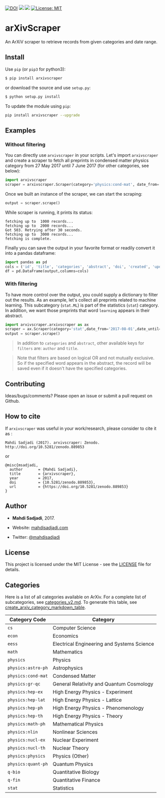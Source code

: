 [![DOI](https://zenodo.org/badge/DOI/10.5281/zenodo.889853.svg)](https://doi.org/10.5281/zenodo.889853)
![](https://github.com/mahdisadjadi/arxivscraper/workflows/CI/badge.svg)
![](https://github.com/mahdisadjadi/arxivscraper/workflows/Publish%20to%20PyPi/badge.svg)
[![License: MIT](https://img.shields.io/badge/License-MIT-yellow.svg)](https://opensource.org/licenses/MIT)

# arXivScraper
An ArXiV scraper to retrieve records from given categories and date range.

## Install

Use `pip` (or `pip3` for python3):

```bash
$ pip install arxivscraper
```

or download the source and use `setup.py`:

```bash
$ python setup.py install
```

To update the module using `pip`:
```bash
pip install arxivscraper --upgrade
```

## Examples

### Without filtering

You can directly use `arxivscraper` in your scripts. Let's import `arxivscraper`
and create a scraper to fetch all preprints in condensed matter physics category
from 27 May 2017 until 7 June 2017 (for other categories, see below):

```python
import arxivscraper
scraper = arxivscraper.Scraper(category='physics:cond-mat', date_from='2017-05-27',date_until='2017-06-07')
```
Once we built an instance of the scraper, we can start the scraping:

```python
output = scraper.scrape()
```
While scraper is running, it prints its status:

```
fetching up to  1000 records...
fetching up to  2000 records...
Got 503. Retrying after 30 seconds.
fetching up to  3000 records...
fetching is complete.
```

Finally you can save the output in your favorite format or readily convert it into a pandas dataframe:
```python
import pandas as pd
cols = ('id', 'title', 'categories', 'abstract', 'doi', 'created', 'updated', 'authors')
df = pd.DataFrame(output,columns=cols)
```

### With filtering
To have more control over the output, you could supply a dictionary to filter out the results. As an example, let's collect all preprints related to machine learning. This subcategory (`stat.ML`) is part of the statistics (`stat`) category. In addition, we want those preprints that word `learning` appears in their abstract.

```python
import arxivscraper.arxivscraper as ax
scraper = ax.Scraper(category='stat',date_from='2017-08-01',date_until='2017-08-10',t=10, filters={'categories':['stat.ml'],'abstract':['learning']})
output = scraper.scrape()
```

> In addition to `categories` and `abstract`, other available keys for `filters` are: `author` and `title`.

> Note that filters are based on logical OR and not mutually exclusive. So if the specified word appears in the abstract,
the record will be saved even if it doesn't have the specified categories.

## Contributing
Ideas/bugs/comments? Please open an issue or submit a pull request on Github.

## How to cite
If `arxivscraper` was useful in your work/research, please consider to cite it as :
```
Mahdi Sadjadi (2017). arxivscraper: Zenodo. http://doi.org/10.5281/zenodo.889853
```

or
```
@misc{msadjadi,
  author       = {Mahdi Sadjadi},
  title        = {arxivscraper},
  year         = 2017,
  doi          = {10.5281/zenodo.889853},
  url          = {https://doi.org/10.5281/zenodo.889853}
}
```

## Author
* **Mahdi Sadjadi**, 2017.

* Website: [mahdisadjadi.com](http://mahdisadjadi.com)

* Twitter: [@mahdisadjadi](http://twitter.com/MahdiSadjadi)

## License
This project is licensed under the MIT License - see the [LICENSE](LICENSE) file for details.

## Categories
Here is a list of all categories available on ArXiv. For a complete list of subcategories, see [categories_v2.md](categories_v2.md).
To generate this table, see [create_arxiv_category_markdown_table](https://github.com/Mahdisadjadi/arxivscraper/blob/882cf91c86f5cacc7ace5712a44ce998e49276a0/arxivscraper/util.py#L80).

| Category Code | Category |
|------|----------|
| `cs` | Computer Science |
| `econ` | Economics |
| `eess` | Electrical Engineering and Systems Science |
| `math` | Mathematics |
| `physics` | Physics |
| `physics:astro-ph` | Astrophysics |
| `physics:cond-mat` | Condensed Matter |
| `physics:gr-qc` | General Relativity and Quantum Cosmology |
| `physics:hep-ex` | High Energy Physics - Experiment |
| `physics:hep-lat` | High Energy Physics - Lattice |
| `physics:hep-ph` | High Energy Physics - Phenomenology |
| `physics:hep-th` | High Energy Physics - Theory |
| `physics:math-ph` | Mathematical Physics |
| `physics:nlin` | Nonlinear Sciences |
| `physics:nucl-ex` | Nuclear Experiment |
| `physics:nucl-th` | Nuclear Theory |
| `physics:physics` | Physics (Other) |
| `physics:quant-ph` | Quantum Physics |
| `q-bio` | Quantitative Biology |
| `q-fin` | Quantitative Finance |
| `stat` | Statistics |
